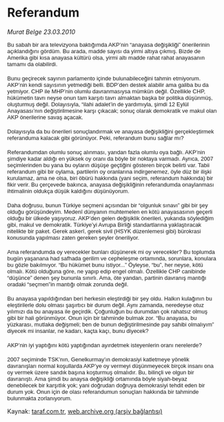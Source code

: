 # Referandum

*Murat Belge 23.03.2010*

<div class="yazi"><p class="MsoNormal" style="MARGIN: 0cm 12.6pt 0pt 0cm; LINE-HEIGHT: normal; mso-layout-grid-align: none"><span style="FONT-SIZE: 12pt; FONT-FAMILY: 'Times New Roman','serif'; mso-fareast-language: TR"><font face="Arial"><font size="2">Bu sabah bir ara televizyona baktığımda AKP’nin “anayasa değişikliği” önerilerinin açıklandığını gördüm. Bu arada, madde sayısı da yirmi altıya çıkmış. Bizde de Amerika gibi kısa anayasa kültürü olsa, yirmi altı madde rahat rahat anayasanın tamamı da olabilirdi. <?xml:namespace prefix = o ns = "urn:schemas-microsoft-com:office:office" /><o:p></o:p></font></font></span></p>
<p class="MsoNormal" style="MARGIN: 0cm 12.6pt 0pt 0cm; TEXT-INDENT: 18pt; LINE-HEIGHT: normal; mso-layout-grid-align: none"><span style="FONT-SIZE: 12pt; FONT-FAMILY: 'Times New Roman','serif'; mso-fareast-language: TR"><br/><font face="Arial"><font size="2">Bunu geçirecek sayının parlamento içinde bulunabileceğini tahmin etmiyorum. AKP’nin kendi sayısının yetmediği belli. BDP’den destek alabilir ama galiba bu da yetmiyor. CHP ile MHP’nin olumlu davranmasıysa mümkün değil. Özellikle CHP, hükümetin tavrı neyse onun tam karşıtı tavrı almaktan başka bir politika düşünmüş, oluşturmuş değil. Dolayısıyla, “ilahi adalet’in de yardımıyla, şimdi 12 Eylül Anayasası’nın değiştirilmesine karşı çıkacak; sonuç olarak demokratik ve makul olan AKP önerilerine savaş açacak.<o:p></o:p></font></font></span></p>
<p class="MsoNormal" style="MARGIN: 0cm 12.6pt 0pt 0cm; TEXT-INDENT: 18pt; LINE-HEIGHT: normal; mso-layout-grid-align: none"><span style="FONT-SIZE: 12pt; FONT-FAMILY: 'Times New Roman','serif'; mso-fareast-language: TR"><br/><font face="Arial"><font size="2">Dolayısıyla da bu önerileri sonuçlandırmak ve anayasa değişikliğini gerçekleştirmek referanduma kalacak gibi görünüyor. Peki, referandum bunu sağlar mı? <o:p></o:p></font></font></span></p>
<p class="MsoNormal" style="MARGIN: 0cm 12.6pt 0pt 0cm; TEXT-INDENT: 18pt; LINE-HEIGHT: normal; mso-layout-grid-align: none"><span style="FONT-SIZE: 12pt; FONT-FAMILY: 'Times New Roman','serif'; mso-fareast-language: TR"><br/><font face="Arial"><font size="2">Referandumdan olumlu sonuç alınması, yarıdan fazla olumlu oya bağlı. AKP’nin şimdiye kadar aldığı en yüksek oy oranı da böyle bir noktaya varmadı. Ayrıca, 2007 seçimlerinden bu yana bu oyların düşüşe geçtiğini gösteren birçok belirti var. Tabii referandum gibi bir oylama, partilerin oy oranlarına indirgenemez, öyle düz bir ilişki kurulamaz, ama ne olsa, biri öbürü hakkında (yani seçim, referandum hakkında) bir fikir verir. Bu çerçevede bakınca, anayasa değişikliğinin referandumda onaylanması ihtimalinin oldukça düşük kaldığını düşünüyorum. <o:p></o:p></font></font></span></p>
<p class="MsoNormal" style="MARGIN: 0cm 12.6pt 0pt 0cm; TEXT-INDENT: 18pt; LINE-HEIGHT: normal; mso-layout-grid-align: none"><span style="FONT-SIZE: 12pt; FONT-FAMILY: 'Times New Roman','serif'; mso-fareast-language: TR"><br/><font face="Arial"><font size="2">Daha doğrusu, bunun Türkiye seçmeni açısından bir “olgunluk sınavı” gibi bir şey olduğu görüşündeyim. Medenî dünyanın muhtemelen en kötü anayasasının geçerli olduğu bir ülkede yaşıyoruz. AKP’den gelen değişiklik önerileri, yukarıda söylediğim gibi, makul ve demokratik. Türkiye’yi Avrupa Birliği standartlarına yaklaştıracak nitelikte bir paket. Gerek askerî, gerek sivil (HSYK düzenlemesi gibi) bürokrasi konusunda yapılması zaten gereken şeyler öneriliyor. <o:p></o:p></font></font></span></p>
<p class="MsoNormal" style="MARGIN: 0cm 12.6pt 0pt 0cm; TEXT-INDENT: 18pt; LINE-HEIGHT: normal; mso-layout-grid-align: none"><span style="FONT-SIZE: 12pt; FONT-FAMILY: 'Times New Roman','serif'; mso-fareast-language: TR"><br/><font face="Arial"><font size="2">Ama referandumda oy verecekler bunları düşünerek mi oy verecekler? Bu toplumda bugün yaşanana had safhada gerilim ve cepheleşme ortamında, sorunlara, konulara bu gözle bakılmıyor. “Bu hükümet bunu istiyor...” Öyleyse, “bu”, her neyse, kötü olmalı. Kötü olduğuna göre, ne yapıp edip engel olmalı. Özellikle CHP canibinde “düşünce” denen şey bununla sınırlı. Ama, öte yandan, partinin davranış mantığı oradaki “seçmen”in mantığı olmak zorunda değil. <o:p></o:p></font></font></span></p>
<p class="MsoNormal" style="MARGIN: 0cm 12.6pt 0pt 0cm; TEXT-INDENT: 18pt; LINE-HEIGHT: normal; mso-layout-grid-align: none"><span style="FONT-SIZE: 12pt; FONT-FAMILY: 'Times New Roman','serif'; mso-fareast-language: TR"><br/><font face="Arial"><font size="2">Bu anayasa yapıldığından beri herkesin eleştirdiği bir şey oldu. Halkın kulağının bu eleştirilerle dolu olması şaşırtıcı bir durum değil. Aynı zamanda, neredeyse otuz yılımızı da bu anayasa ile geçirdik. Çoğunluğun bu durumdan çok rahatsız olmuş gibi bir hali görünmüyor. Onun için bir tahminde bulmak zor. “Bu anayasa, bu yüzkarası, mutlaka değişmeli; ben de bunun değiştirilmesinde pay sahibi olmalıyım” diyecek mi insanlar, ne kadarı, kaçta kaçı, bunu diyecek?<o:p></o:p></font></font></span></p>
<p class="MsoNormal" style="MARGIN: 0cm 12.6pt 0pt 0cm; TEXT-INDENT: 18pt; LINE-HEIGHT: normal; mso-layout-grid-align: none"><span style="FONT-SIZE: 12pt; FONT-FAMILY: 'Times New Roman','serif'; mso-fareast-language: TR"><br/><font face="Arial"><font size="2">AKP’nin iyi yaptığını kötü yaptığından ayırdetmek isteyenlerin oranı nerelerde? <o:p></o:p></font></font></span></p>
<p class="MsoNormal" style="MARGIN: 0cm 12.6pt 0pt 0cm; TEXT-INDENT: 18pt; LINE-HEIGHT: normal; mso-layout-grid-align: none"><span style="FONT-SIZE: 12pt; FONT-FAMILY: 'Times New Roman','serif'; mso-fareast-language: TR"><br/><font face="Arial"><font size="2">2007 seçiminde TSK’nın, Genelkurmay’ın demokrasiyi katletmeye yönelik davranışları normal koşullarda AKP’ye oy vermeyi düşünmeyecek birçok insanı ona oy vermek üzere sandık başına koşturmuş olmalıdır. Bu, bilinçli ve olgun bir davranıştı. Ama şimdi bu anaysa değişikliği ortamında böyle siyah-beyaz denebilecek bir karşıtlık yok; yani doğrudan doğruya demokrasiyi tehdit eden bir durum yok. Onun için de olası referandumun sonuçları hakkında bir tahminde bulunmakta zorlanıyorum.<o:p></o:p></font></font></span></p>
</div>

Kaynak: [taraf.com.tr](http://www.taraf.com.tr:80/makale/10577.htm), [web.archive.org (arşiv bağlantısı)](http://web.archive.org/web/20100326123609/http://www.taraf.com.tr:80/makale/10577.htm)
